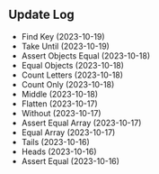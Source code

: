 ## Update Log
- Find Key (2023-10-19)
- Take Until (2023-10-19)
- Assert Objects Equal (2023-10-18)
- Equal Objects (2023-10-18)
- Count Letters (2023-10-18)
- Count Only (2023-10-18)
- Middle (2023-10-18)
- Flatten (2023-10-17)
- Without (2023-10-17)
- Assert Equal Array (2023-10-17)
- Equal Array (2023-10-17)
- Tails (2023-10-16)
- Heads (2023-10-16)
- Assert Equal (2023-10-16)
